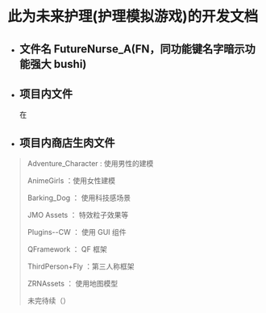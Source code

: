 # 此为未来护理(护理模拟游戏)的开发文档

-   ## 文件名 FutureNurse_A(FN，同功能键名字暗示功能强大 bushi)

-   ## 项目内文件

    在

-   ## 项目内商店生肉文件

> Adventure_Character : 使用男性的建模
>
> AnimeGirls ：使用女性建模
>
> Barking_Dog ： 使用科技感场景
>
> JMO Assets ： 特效粒子效果等
>
> Plugins--CW ： 使用 GUI 组件
>
> QFramework ： QF 框架
>
> ThirdPerson+Fly ：第三人称框架
>
> ZRNAssets ： 使用地图模型
>
> 未完待续（）
